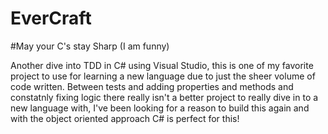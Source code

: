 # EverCraft

#May your C's stay Sharp
(I am funny)

Another dive into TDD in C# using Visual Studio, this is one of my favorite project to use for learning a new language due to just the sheer volume of code written. 
Between tests and adding properties and methods and constatnly fixing logic there really isn't a better project to really dive in to a new language with, I've 
been looking for a reason to build this again and with the object oriented approach C# is perfect for this!

